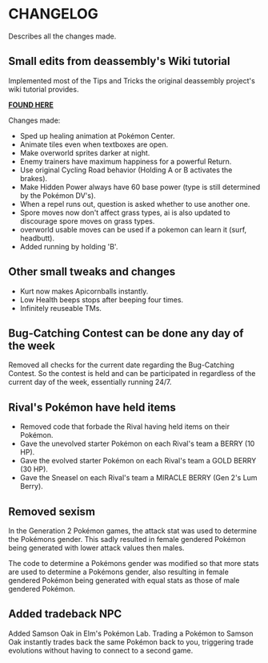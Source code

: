 # CHANGELOG

Describes all the changes made.

## Small edits from deassembly's Wiki tutorial

Implemented most of the Tips and Tricks the original deassembly project's wiki tutorial provides.

[**FOUND HERE**](https://github.com/pret/pokecrystal/wiki/Tips-and-tricks)

Changes made:
- Sped up healing animation at Pokémon Center.
- Animate tiles even when textboxes are open.
- Make overworld sprites darker at night.
- Enemy trainers have maximum happiness for a powerful Return.
- Use original Cycling Road behavior (Holding A or B activates the brakes).
- Make Hidden Power always have 60 base power (type is still determined by the Pokémon DV's).
- When a repel runs out, question is asked whether to use another one.
- Spore moves now don't affect grass types, ai is also updated to discourage spore moves on grass types.
- overworld usable moves can be used if a pokemon can learn it (surf, headbutt). 
- Added running by holding 'B'.

## Other small tweaks and changes

- Kurt now makes Apicornballs instantly.
- Low Health beeps stops after beeping four times.
- Infinitely reuseable TMs.

## Bug-Catching Contest can be done any day of the week

Removed all checks for the current date regarding the Bug-Catching Contest. So the contest is held and can be participated in regardless of the current day of the week, essentially running 24/7.


## Rival's Pokémon have held items

- Removed code that forbade the Rival having held items on their Pokémon.
- Gave the unevolved starter Pokémon on each Rival's team a BERRY (10 HP).
- Gave the evolved starter Pokémon on each Rival's team a GOLD BERRY (30 HP).
- Gave the Sneasel on each Rival's team a MIRACLE BERRY (Gen 2's Lum Berry).

## Removed sexism

In the Generation 2 Pokémon games, the attack stat was used to determine the Pokémons gender. This sadly resulted in female gendered Pokémon being generated with lower attack values then males. 

The code to determine a Pokémons gender was modified so that more stats are used to determine a Pokémons gender, also resulting in female gendered Pokémon being generated with equal stats as those of male gendered Pokémon.

## Added tradeback NPC

Added Samson Oak in Elm's Pokémon Lab. Trading a Pokémon to Samson Oak instantly trades back the same Pokémon back to you, triggering trade evolutions without having to connect to a second game.